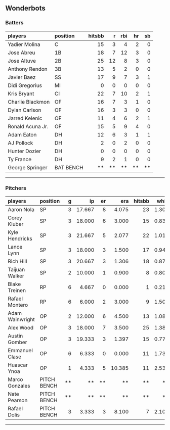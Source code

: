 ## Wonderbots

### Batters

 
|players          |position  | hitsbb|  r| rbi| hr| sb| 
|:----------------|:---------|------:|--:|---:|--:|--:| 
|Yadier Molina    |C         |     15|  3|   4|  2|  0| 
|Jose Abreu       |1B        |     18|  7|  12|  3|  0| 
|Jose Altuve      |2B        |     25| 12|   8|  3|  0| 
|Anthony Rendon   |3B        |     13|  5|   2|  0|  0| 
|Javier Baez      |SS        |     17|  9|   7|  3|  1| 
|Didi Gregorius   |MI        |      0|  0|   0|  0|  0| 
|Kris Bryant      |CI        |     22|  7|  10|  2|  1| 
|Charlie Blackmon |OF        |     16|  7|   3|  1|  0| 
|Dylan Carlson    |OF        |     16|  3|   3|  0|  0| 
|Jarred Kelenic   |OF        |     11|  4|   6|  2|  1| 
|Ronald Acuna Jr. |OF        |     15|  5|   9|  4|  0| 
|Adam Eaton       |DH        |     12|  6|   3|  1|  1| 
|AJ Pollock       |DH        |      2|  0|   2|  0|  0| 
|Hunter Dozier    |DH        |      0|  0|   0|  0|  0| 
|Ty France        |DH        |      9|  2|   1|  0|  0| 
|George Springer  |BAT BENCH |     **| **|  **| **| **| 

* * *

### Pitchers

 
|players         |position    |  g|     ip| er|    era| hitsbb|  whip| so|  w| sv| 
|:---------------|:-----------|--:|------:|--:|------:|------:|-----:|--:|--:|--:| 
|Aaron Nola      |SP          |  3| 17.667|  8|  4.075|     23| 1.302| 23|  0|  0| 
|Corey Kluber    |SP          |  3| 18.000|  6|  3.000|     15| 0.833| 20|  2|  0| 
|Kyle Hendricks  |SP          |  3| 21.667|  5|  2.077|     22| 1.015| 17|  3|  0| 
|Lance Lynn      |SP          |  3| 18.000|  3|  1.500|     17| 0.944| 15|  2|  0| 
|Rich Hill       |SP          |  3| 20.667|  3|  1.306|     18| 0.871| 26|  2|  0| 
|Taijuan Walker  |SP          |  2| 10.000|  1|  0.900|      8| 0.800|  6|  1|  0| 
|Blake Treinen   |RP          |  6|  4.667|  0|  0.000|      1| 0.214|  2|  0|  1| 
|Rafael Montero  |RP          |  6|  6.000|  2|  3.000|      9| 1.500|  4|  0|  2| 
|Adam Wainwright |OP          |  2| 12.000|  6|  4.500|     13| 1.083|  9|  0|  0| 
|Alex Wood       |OP          |  3| 18.000|  7|  3.500|     25| 1.389| 21|  1|  0| 
|Austin Gomber   |OP          |  3| 19.333|  3|  1.397|     15| 0.776| 21|  1|  0| 
|Emmanuel Clase  |OP          |  6|  6.333|  0|  0.000|     11| 1.737|  5|  0|  1| 
|Huascar Ynoa    |OP          |  1|  4.333|  5| 10.385|     11| 2.538|  6|  0|  0| 
|Marco Gonzales  |PITCH BENCH | **|     **| **|     **|     **|    **| **| **| **| 
|Nate Pearson    |PITCH BENCH | **|     **| **|     **|     **|    **| **| **| **| 
|Rafael Dolis    |PITCH BENCH |  3|  3.333|  3|  8.100|      7| 2.100|  5|  0|  0| 


* * *


